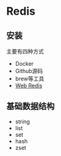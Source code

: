 # Redis

## 安装

主要有四种方式

- Docker
- Github源码
- brew等工具
- [Web Redis](https://try.redis.io/)

## 基础数据结构

- string
- list
- set
- hash
- zset
